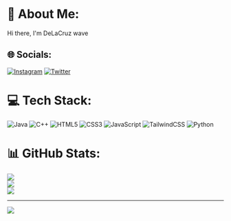 # 💫 About Me:
Hi there, I'm DeLaCruz wave


## 🌐 Socials:
[![Instagram](https://img.shields.io/badge/Instagram-%23E4405F.svg?logo=Instagram&logoColor=white)](https://instagram.com/https://instagram.com/lvsantiago) [![Twitter](https://img.shields.io/badge/Twitter-%231DA1F2.svg?logo=Twitter&logoColor=white)](https://twitter.com/https://twitter.com/sdlclv_) 

# 💻 Tech Stack:
![Java](https://img.shields.io/badge/java-%23ED8B00.svg?style=for-the-badge&logo=java&logoColor=white) ![C++](https://img.shields.io/badge/c++-%2300599C.svg?style=for-the-badge&logo=c%2B%2B&logoColor=white) ![HTML5](https://img.shields.io/badge/html5-%23E34F26.svg?style=for-the-badge&logo=html5&logoColor=white) ![CSS3](https://img.shields.io/badge/css3-%231572B6.svg?style=for-the-badge&logo=css3&logoColor=white) ![JavaScript](https://img.shields.io/badge/javascript-%23323330.svg?style=for-the-badge&logo=javascript&logoColor=%23F7DF1E) ![TailwindCSS](https://img.shields.io/badge/tailwindcss-%2338B2AC.svg?style=for-the-badge&logo=tailwind-css&logoColor=white) ![Python](https://img.shields.io/badge/python-3670A0?style=for-the-badge&logo=python&logoColor=ffdd54)
# 📊 GitHub Stats:
![](https://github-readme-stats.vercel.app/api?username=DeLxCruz&theme=blueberry&hide_border=false&include_all_commits=false&count_private=false)<br/>
![](https://github-readme-streak-stats.herokuapp.com/?user=DeLxCruz&theme=blueberry&hide_border=false)<br/>
![](https://github-readme-stats.vercel.app/api/top-langs/?username=DeLxCruz&theme=blueberry&hide_border=false&include_all_commits=false&count_private=false&layout=compact)

---
[![](https://visitcount.itsvg.in/api?id=DeLxCruz&icon=5&color=0)](https://visitcount.itsvg.in)

<!-- Proudly created with GPRM ( https://gprm.itsvg.in ) -->
